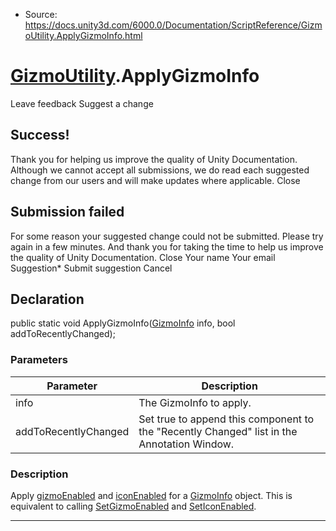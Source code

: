 * Source: https://docs.unity3d.com/6000.0/Documentation/ScriptReference/GizmoUtility.ApplyGizmoInfo.html

#  [GizmoUtility](https://docs.unity3d.com/6000.0/Documentation/ScriptReference/GizmoUtility.html).ApplyGizmoInfo
Leave feedback
Suggest a change
## Success!
Thank you for helping us improve the quality of Unity Documentation. Although we cannot accept all submissions, we do read each suggested change from our users and will make updates where applicable.
Close
## Submission failed
For some reason your suggested change could not be submitted. Please <a>try again</a> in a few minutes. And thank you for taking the time to help us improve the quality of Unity Documentation.
Close
Your name Your email Suggestion* Submit suggestion
Cancel
## Declaration
public static void ApplyGizmoInfo([GizmoInfo](https://docs.unity3d.com/6000.0/Documentation/ScriptReference/GizmoInfo.html) info, bool addToRecentlyChanged); 
### Parameters
Parameter | Description  
---|---  
info | The GizmoInfo to apply.  
addToRecentlyChanged | Set true to append this component to the "Recently Changed" list in the Annotation Window.  
### Description
Apply [gizmoEnabled](https://docs.unity3d.com/6000.0/Documentation/ScriptReference/GizmoInfo-gizmoEnabled.html) and [iconEnabled](https://docs.unity3d.com/6000.0/Documentation/ScriptReference/GizmoInfo-iconEnabled.html) for a [GizmoInfo](https://docs.unity3d.com/6000.0/Documentation/ScriptReference/GizmoInfo.html) object.
This is equivalent to calling [SetGizmoEnabled](https://docs.unity3d.com/6000.0/Documentation/ScriptReference/GizmoUtility.SetGizmoEnabled.html) and [SetIconEnabled](https://docs.unity3d.com/6000.0/Documentation/ScriptReference/GizmoUtility.SetIconEnabled.html).
* * *
